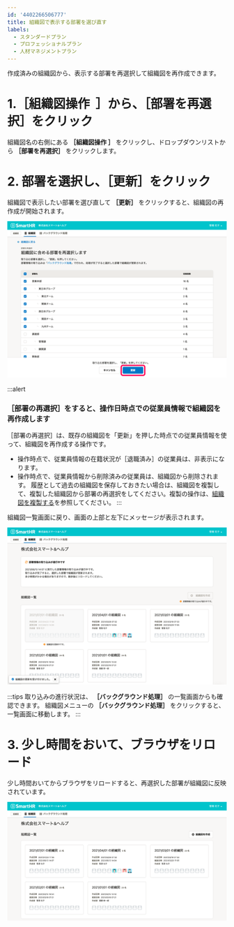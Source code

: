```yaml
---
id: '4402266506777'
title: 組織図で表示する部署を選び直す
labels:
  - スタンダードプラン
  - プロフェッショナルプラン
  - 人材マネジメントプラン
---
```

作成済みの組織図から、表示する部署を再選択して組織図を再作成できます。

# 1.［組織図操作  ］から、［部署を再選択］をクリック

組織図名の右側にある **［組織図操作 ］** をクリックし、ドロップダウンリストから **［部署を再選択］** をクリックします。

# 2\. 部署を選択し、［更新］をクリック

組織図で表示したい部署を選び直して **［更新］** をクリックすると、組織図の再作成が開始されます。

![x-2.png](./x-2.png)

:::alert
### ［部署の再選択］をすると、操作日時点での従業員情報で組織図を再作成します
［部署の再選択］は、既存の組織図を「更新」を押した時点での従業員情報を使って、組織図を再作成する操作です。
- 操作時点で、従業員情報の在籍状況が［退職済み］の従業員は、非表示になります。
- 操作時点で、従業員情報から削除済みの従業員は、組織図から削除されます。
履歴として過去の組織図を保存しておきたい場合は、組織図を複製して、複製した組織図から部署の再選択をしてください。複製の操作は、[組織図を複製する](https://knowledge.smarthr.jp/hc/ja/articles/900004721986)を参照してください。
:::

組織図一覧画面に戻り、画面の上部と左下にメッセージが表示されます。

![](./1-3.png)

:::tips
取り込みの進行状況は、 **［バックグラウンド処理］** の一覧画面からも確認できます。
組織図メニューの **［バックグラウンド処理］** をクリックすると、一覧画面に移動します。
:::

# 3\. 少し時間をおいて、ブラウザをリロード

少し時間おいてからブラウザをリロードすると、再選択した部署が組織図に反映されています。

![](./1-4.png)
